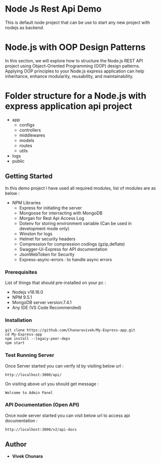 # Node Js Rest Api Demo

This is default node project that can be use to start any new project with nodejs as backend.

# Node.js with OOP Design Patterns

In this section, we will explore how to structure the Node.js REST API project using Object-Oriented Programming (OOP) design patterns. Applying OOP principles to your Node.js express application can help inheritance, enhance modularity, reusability, and maintainability.

# Folder structure for a Node.js with express application api project

- app
  - configs
  - controllers
  - middlewares
  - models
  - routes
  - utils
- logs
- public

## Getting Started

In this demo project i have used all required modules, list of modules are as below :

- NPM Libraries
  <!-- - Nodemon for Debugging and keeping track of changed files -->
  - Express for initiating the server
  - Mongoose for interracting with MongoDB
  - Morgan for Rest Api Access Log
  - Dotenv for storing environment variable (Can be used in development mode only)
  - Winston for logs
  - Helmet for security headers
  - Compression for compression codings (gzip,deflate)
  - Swagger-Ui-Express for API documentation
  - JsonWebToken for Security
  - Express-async-errors : to handle async errors

### Prerequisites

List of things that should pre-installed on your pc :

- Nodejs v18.16.0
- NPM 9.5.1
- MongoDB server version:7.4.1
- Any IDE (VS Code Recommended)

### Installation

```
git clone https://github.com/Chunaravivek/My-Express-app.git
cd My-Express-app
npm install --legacy-peer-deps
npm start
```

### Test Running Server

Once Server started you can verify id by visiting below url :

```
http://localhost:3000/api/
```

On visiting above url you should get message :

```
Welcome to Admin Panel
```

### API Documentation (Open API)

Once node server started you can visit below url to access api documentation :

```
http://localhost:3000/v2/api-docs
```

## Author

- **Vivek Chunara**
